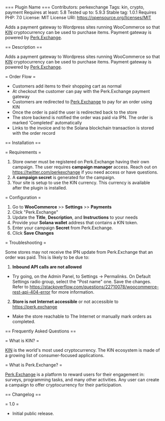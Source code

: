 === Plugin Name ===
Contributors: perkexchange
Tags: kin, crypto, payment
Requires at least: 5.8
Tested up to: 5.9.3
Stable tag: 1.0.1
Requires PHP: 7.0
License: MIT
License URI: https://opensource.org/licenses/MIT

Adds a payment gateway to Wordpress sites running WooCommerce so that [KIN](https://kin.org) cryptocurrency can be used to purchase items. Payment gateway is powered by [Perk.Exchange](https://perk.exchange).

== Description ==

Adds a payment gateway to Wordpress sites running WooCommerce so that [KIN](https://kin.org) cryptocurrency can be used to purchase items. Payment gateway is powered by [Perk.Exchange](https://perk.exchange).

= Order Flow =

- Customers add items to their shopping cart as normal
- At checkout the customer can pay with the Perk.Exchange payment gateway
- Customers are redirected to [Perk.Exchange](https://perk.exchange) to pay for an order using KIN
- Once the order is paid the user is redirected back to the store
- The store backend is notified the order was paid via IPN. The order is marked 'Completed' automatically
- Links to the invoice and to the Solana blockchain transaction is stored with the order record

== Installation ==

= Requirements =

1. Store owner must be registered on Perk.Exchange having their own campaign. The user requires **campaign manager** access. Reach out on <https://twitter.com/perkexchange> if you need access or have questions.
2. A **campaign secret** is generated for the campaign.
3. Your site is setup to use the KIN currency. This currency is available after the plugin is installed.

= Configuration =

1. Go to **WooCommerce** >> **Settings** >> **Payments**
2. Click "Perk.Exchange"
3. Update the **Title**, **Description**, and **Instructions** to your needs
4. Provide your **Solana wallet** address that contains a KIN token.
5. Enter your campaign **Secret** from Perk.Exchange.
6. Click **Save Changes**

= Troubleshooting =

Some stores may not receive the IPN update from Perk.Exchange that an order was paid. This is likely to be due to:

1. **Inbound API calls are not allowed**

- Try going, on the Admin Panel, to Settings -> Permalinks. On Default Settings radio group, select the "Post name" one. Save the changes. Refer to <https://stackoverflow.com/questions/22710078/woocommerce-rest-api-404-error> for more information.

2. **Store is not Internet accessible** or not accessible to <https://perk.exchange>

- Make the store reachable to The Internet or manually mark orders as completed.

== Frequently Asked Questions ==

= What is KIN? =

[KIN](https://kin.org) is the world's most used cryptocurrency. The KIN ecosystem is made of a growing list of consumer-focused applications.

= What is Perk.Exchange? =

[Perk.Exchange](https://perk.exchange) is a platform to reward users for their engagement in: surveys, programming tasks, and many other activities. Any user can create a campaign to offer cryptocurrency for their participation.

== Changelog ==

= 1.0 =

- Initial public release.
